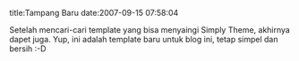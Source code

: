 title:Tampang Baru
date:2007-09-15 07:58:04

Setelah mencari-cari template yang bisa menyaingi Simply Theme, akhirnya dapet juga. Yup, ini adalah template baru untuk blog ini, tetap simpel dan bersih :-D
